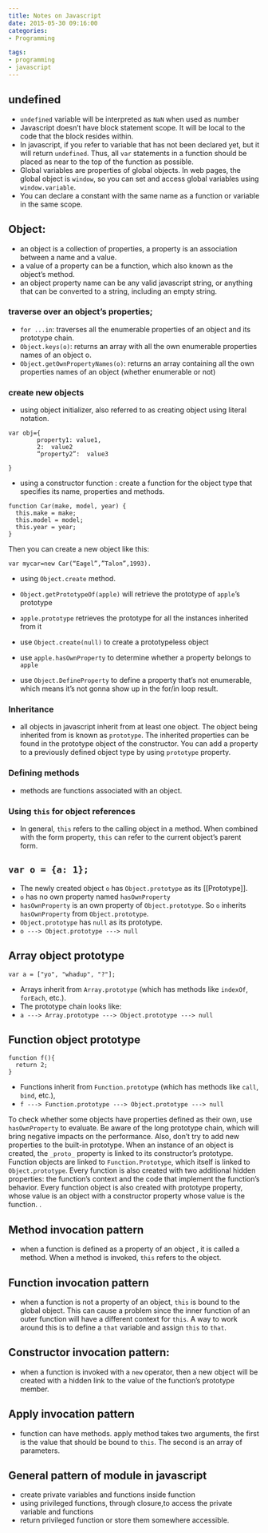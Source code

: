 ```yaml
---
title: Notes on Javascript
date: 2015-05-30 09:16:00
categories:
- Programming

tags:
- programming
- javascript
---
```


## undefined 
- `undefined` variable will be interpreted as `NaN` when used as number
- Javascript doesn’t have block statement scope. It will be local to the code that the block resides within. 
- In javascript, if you refer to variable that has not been declared yet,  but it will return `undefined`. Thus, all `var` statements in a function should be placed as near to the top of the function as possible.
- Global variables are properties of global objects. In web pages, the global object is `window`, so you can set and access global variables using `window.variable`. 
- You can declare a constant with the same name as a function or variable in the same scope. 

## Object:
- an object is a collection of properties, a property is an association between a name and a value. 
- a value of a property can be a function, which also known as the object’s method. 
- an object property name can be any valid javascript string, or anything that can be converted to a string, including an empty string. 

### traverse over an object’s properties;
- `for ...in`: traverses all the enumerable properties of an object and its prototype chain.
- `Object.keys(o)`: returns an array with all the own enumerable properties names of an object o. 
- `Object.getOwnPropertyNames(o)`: returns an array containing all the own properties names of an object (whether enumerable or not)

### create new objects

- using object initializer, also referred to as creating object using literal notation.		

```
var obj={
		property1: value1,
		2: 	value2
		“property2”:  value3
			
}
```

- using a constructor function : create a function for the object type that specifies its name, properties and methods.  
``` 
function Car(make, model, year) {
  this.make = make;
  this.model = model;
  this.year = year;
}
```
Then you can create a new object like this:  
```
var mycar=new Car(“Eagel”,”Talon”,1993).
```

- using `Object.create` method.


- `Object.getPrototypeOf(apple)` will retrieve the prototype of `apple`’s prototype
- `apple.prototype`  retrieves the prototype for all the instances inherited from it
- use `Object.create(null)` to create a prototypeless object
- use `apple.hasOwnProperty`  to determine whether a property belongs to `apple` 
- use `Object.DefineProperty` to define a property that’s not enumerable, which means it’s not gonna show up in the for/in loop result.


### Inheritance
- all objects in javascript inherit from at least one object. The object being inherited from is known as `prototype`. The inherited properties can be found in the prototype object of the constructor. You can add a property to a previously defined object type by using `prototype` property. 

### Defining methods
- methods are functions associated with an object. 

### Using `this` for object references
- In general, `this` refers to the calling object in a method. When combined with the form property, `this` can refer to the current object’s parent form. 


## `var o = {a: 1};`

- The newly created object `o` has `Object.prototype` as its [[Prototype]].
- `o` has no own property named `hasOwnProperty`
- `hasOwnProperty` is an own property of `Object.prototype`. So `o` inherits `hasOwnProperty` from `Object.prototype`.
- `Object.prototype` has `null` as its prototype.
- `o ---> Object.prototype ---> null`

## Array object prototype 
`var a = ["yo", "whadup", "?"];`  
- Arrays inherit from `Array.prototype` (which has methods like `indexOf`, `forEach`, etc.).
- The prototype chain looks like:
- `a ---> Array.prototype ---> Object.prototype ---> null`

## Function object prototype  
```
function f(){
  return 2;
}
```
- Functions inherit from `Function.prototype` (which has methods like `call`, `bind`, etc.),
- `f ---> Function.prototype ---> Object.prototype ---> null`

To check whether some objects have properties defined as their own, use `hasOwnProperty` to evaluate. 
Be aware of the long prototype chain, which will bring negative impacts on the performance. Also, don’t try to add new properties to the built-in prototype. 
When an instance of an object is created, the `_proto_` property is linked to its constructor’s prototype.  
Function objects are linked to `Function.Prototype`, which itself is linked to `Object.prototype`. Every function is also created with two additional hidden properties: the function’s context and the code that implement the function’s behavior. Every function object is also created with prototype property, whose value is an object with a constructor property whose value is the function. .

## Method invocation pattern
- when a function is defined as a property of an object , it is called a method. When a method is invoked, `this` refers to the object. 

## Function invocation pattern
- when a function is not a property of an object, `this` is bound to the global object. This can cause a problem since the inner function of an outer function will have a different context for `this`. A way to work around this is to define a `that` variable and assign `this` to `that`.

## Constructor invocation pattern:
- when a function is invoked with a `new` operator, then a new object will be created with a hidden link to the value of the function’s prototype member. 

## Apply invocation pattern
- function can have methods. apply method takes two arguments, the first is the value that should be bound to `this`. The second is an array of parameters. 

## General pattern of module in javascript 
- create private variables and functions inside function
- using privileged functions, through closure,to access the private variable and functions
- return privileged function or store them somewhere accessible. 






  

